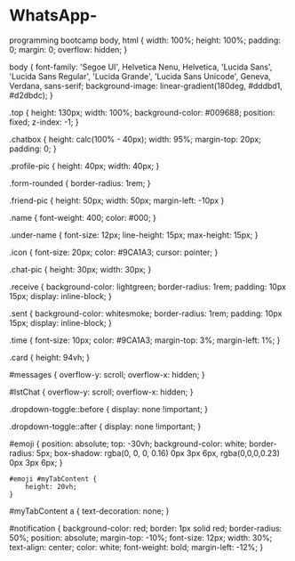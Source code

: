 # WhatsApp-
programming bootcamp
﻿body, html {
    width: 100%;
    height: 100%;
    padding: 0;
    margin: 0;
    overflow: hidden;
}

body {
    font-family: 'Segoe UI', Helvetica Nenu, Helvetica, 'Lucida Sans', 'Lucida Sans Regular', 'Lucida Grande', 'Lucida Sans Unicode', Geneva, Verdana, sans-serif;
    background-image: linear-gradient(180deg, #dddbd1, #d2dbdc);
}

.top {
    height: 130px;
    width: 100%;
    background-color: #009688;
    position: fixed;
    z-index: -1;
}

.chatbox {
    height: calc(100% - 40px);
    width: 95%;
    margin-top: 20px;
    padding: 0;
}

.profile-pic {
    height: 40px;
    width: 40px;
}

.form-rounded {
    border-radius: 1rem;
}

.friend-pic {
    height: 50px;
    width: 50px;
    margin-left: -10px
}

.name {
    font-weight: 400;
    color: #000;
}

.under-name {
    font-size: 12px;
    line-height: 15px;
    max-height: 15px;
}

.icon {
    font-size: 20px;
    color: #9CA1A3;
    cursor: pointer;
}

.chat-pic {
    height: 30px;
    width: 30px;
}

.receive {
    background-color: lightgreen;
    border-radius: 1rem;
    padding: 10px 15px;
    display: inline-block;
}

.sent {
    background-color: whitesmoke;
    border-radius: 1rem;
    padding: 10px 15px;
    display: inline-block;
}

.time {
    font-size: 10px;
    color: #9CA1A3;
    margin-top: 3%;
    margin-left: 1%;
}

.card {
    height: 94vh;
}

#messages {
    overflow-y: scroll;
    overflow-x: hidden;
}

#lstChat {
    overflow-y: scroll;
    overflow-x: hidden;
}

.dropdown-toggle::before {
    display: none !important;
}

.dropdown-toggle::after {
    display: none !important;
}

#emoji {
    position: absolute;
    top: -30vh;
    background-color: white;
    border-radius: 5px;
    box-shadow: rgba(0, 0, 0, 0.16) 0px 3px 6px, rgba(0,0,0,0.23) 0px 3px 6px;
}

    #emoji #myTabContent {
        height: 20vh;
    }

#myTabContent a {
    text-decoration: none;
}

#notification {
    background-color: red;
    border: 1px solid red;
    border-radius: 50%;
    position: absolute;
    margin-top: -10%;
    font-size: 12px;
    width: 30%;
    text-align: center;
    color: white;
    font-weight: bold;
    margin-left: -12%;
}
